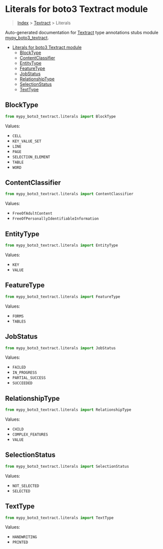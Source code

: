 # Literals for boto3 Textract module

> [Index](../README.md) > [Textract](./README.md) > Literals

Auto-generated documentation for
[Textract](https://boto3.amazonaws.com/v1/documentation/api/latest/reference/services/textract.html#Textract)
type annotations stubs module
[mypy_boto3_textract](https://pypi.org/project/mypy-boto3-textract/).

- [Literals for boto3 Textract module](#literals-for-boto3-textract-module)
  - [BlockType](#blocktype)
  - [ContentClassifier](#contentclassifier)
  - [EntityType](#entitytype)
  - [FeatureType](#featuretype)
  - [JobStatus](#jobstatus)
  - [RelationshipType](#relationshiptype)
  - [SelectionStatus](#selectionstatus)
  - [TextType](#texttype)

## BlockType

```python
from mypy_boto3_textract.literals import BlockType
```

Values:

- `CELL`
- `KEY_VALUE_SET`
- `LINE`
- `PAGE`
- `SELECTION_ELEMENT`
- `TABLE`
- `WORD`

## ContentClassifier

```python
from mypy_boto3_textract.literals import ContentClassifier
```

Values:

- `FreeOfAdultContent`
- `FreeOfPersonallyIdentifiableInformation`

## EntityType

```python
from mypy_boto3_textract.literals import EntityType
```

Values:

- `KEY`
- `VALUE`

## FeatureType

```python
from mypy_boto3_textract.literals import FeatureType
```

Values:

- `FORMS`
- `TABLES`

## JobStatus

```python
from mypy_boto3_textract.literals import JobStatus
```

Values:

- `FAILED`
- `IN_PROGRESS`
- `PARTIAL_SUCCESS`
- `SUCCEEDED`

## RelationshipType

```python
from mypy_boto3_textract.literals import RelationshipType
```

Values:

- `CHILD`
- `COMPLEX_FEATURES`
- `VALUE`

## SelectionStatus

```python
from mypy_boto3_textract.literals import SelectionStatus
```

Values:

- `NOT_SELECTED`
- `SELECTED`

## TextType

```python
from mypy_boto3_textract.literals import TextType
```

Values:

- `HANDWRITING`
- `PRINTED`
